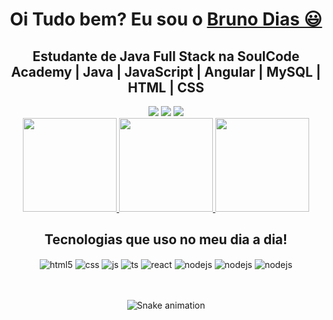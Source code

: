 <div>
<h1 align="center">
    Oi Tudo bem? Eu sou o 
    <a href="https://www.linkedin.com/in/bruno-dias-26685a243/">Bruno Dias 😃️</a>
  </h1>
  
   <h2 align="center">
    Estudante de Java Full Stack na SoulCode Academy | Java | JavaScript | Angular | MySQL | HTML | CSS
  </h2>
  </div>


<div align="center">
  <a href="https://www.instagram.com/bruno_diasls/" target="_blank"><img src="https://img.shields.io/badge/-Instagram-%23E4405F?style=for-the-badge&logo=instagram&logoColor=white" target="_blank"></a>
  <a href="https://www.linkedin.com/in/bruno-dias-26685a243/" target="_blank"><img src="https://img.shields.io/badge/-LinkedIn-%230077B5?style=for-the-badge&logo=linkedin&logoColor=white" target="_blank"></a> 
  <a href="mailto:brunodlopes82@gmail.com"><img src="https://img.shields.io/badge/-Gmail-%23333?style=for-the-badge&logo=gmail&logoColor=white" target="_blank"></a>
</div>

<div align="center">
  <a href="https://github.com/Dev-BrunoDias">
    <img height="150em" src="https://github-readme-stats.vercel.app/api?username=Dev-BrunoDias&count_private=true&include_all_commits=true&show_icons=true&theme=dracula&hide_border=false&show_owner=true"/>
    <img height="150em" src="https://github-readme-stats.vercel.app/api/top-langs/?username=Dev-BrunoDias&theme=dracula&hide_border=false&&layout=compact"/>
    <img height="150em" src="https://github-readme-stats.vercel.app/api?username=Dev-BrunoDias&show_icons=true&theme=dracula&include_all_commits=true&count_private=true"/>
  </a>
</div>

<div> 
<h2 align="center">
    Tecnologias que uso no meu dia a dia!
  </h2>
  </div>

<div align="center" style="display: inline_block">
  <img align="center" alt="html5" src="https://img.shields.io/badge/HTML5-E34F26?style=for-the-badge&logo=html5&logoColor=white" />
  <img align="center" alt="css" src="https://img.shields.io/badge/CSS-239120?&style=for-the-badge&logo=css3&logoColor=white" />
  <img align="center" alt="js" src="https://img.shields.io/badge/JavaScript-F7DF1E?style=for-the-badge&logo=javascript&logoColor=black" />
  <img align="center" alt="ts" src="https://img.shields.io/badge/TypeScript-007ACC?style=for-the-badge&logo=typescript&logoColor=white" />
  <img align="center" alt="react" src="https://img.shields.io/badge/Java-ED8B00?style=for-the-badge&logo=java&logoColor=white" />
  <img align="center" alt="nodejs" src="https://img.shields.io/badge/Angular-DD0031?style=for-the-badge&logo=angular&logoColor=white" />
  <img align="center" alt="nodejs" src="https://img.shields.io/badge/Bootstrap-563D7C?style=for-the-badge&logo=bootstrap&logoColor=white" />
  <img align="center" alt="nodejs" src="https://img.shields.io/badge/MySQL-00000F?style=for-the-badge&logo=mysql&logoColor=white" />
</div><br/>
</div><br>
<div align="center">

  ![Snake animation](https://github.com/danielbped/danielbped/blob/output/github-contribution-grid-snake.svg)
  
</div>


